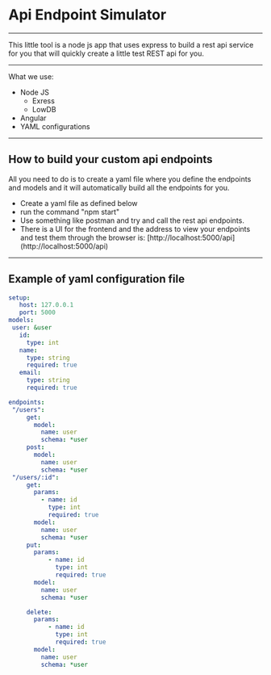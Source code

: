 # Api Endpoint Simulator
---
This little tool is a node js app that uses express to build a rest api service for you that will
quickly create a little test REST api for you.

---
What we use:
- Node JS
    - Exress
    - LowDB
- Angular
- YAML configurations

---
## How to build your custom api endpoints
All you need to do is to create a yaml file where you define the endpoints and models and it will automatically build 
all the endpoints for you.


- Create a yaml file as defined below
- run the command "npm start"
- Use something like postman and try and call the rest api endpoints.
- There is a UI for the frontend and the address to view your endpoints and test them through the browser is: [http://localhost:5000/api] (http://localhost:5000/api)
---
## Example of yaml configuration file
 ```yaml
 setup:
    host: 127.0.0.1
    port: 5000
models:
  user: &user
    id:
      type: int
    name:
      type: string
      required: true
    email:
      type: string
      required: true

endpoints:
  "/users":
      get:        
        model:
          name: user
          schema: *user
      post:
        model:
          name: user
          schema: *user
  "/users/:id":
      get:
        params:
          - name: id
            type: int
            required: true
        model:
          name: user
          schema: *user
      put:
        params:
            - name: id
              type: int
              required: true
        model:
          name: user
          schema: *user

      delete:
        params:
            - name: id
              type: int
              required: true
        model:
          name: user
          schema: *user
            
 ```
